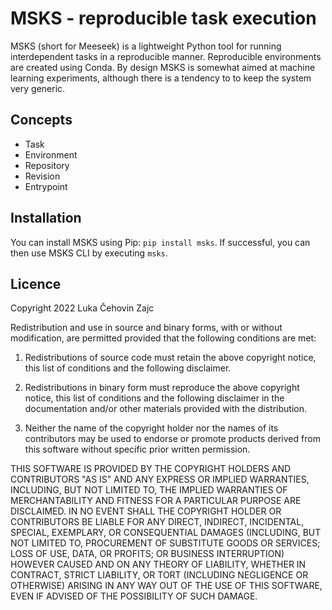 MSKS - reproducible task execution
==================================

MSKS (short for Meeseek) is a lightweight Python tool for running interdependent tasks in a reproducible manner. Reproducible environments are created using Conda.
By design MSKS is somewhat aimed at machine learning experiments, although there is a tendency to to keep the system very generic.

Concepts
--------

 * Task
 * Environment
 * Repository
 * Revision
 * Entrypoint

Installation
------------

You can install MSKS using Pip: `pip install msks`. If successful, you can then use MSKS CLI by executing `msks`.

Licence
-------

Copyright 2022 Luka Čehovin Zajc

Redistribution and use in source and binary forms, with or without modification, are permitted provided that the following conditions are met:

1. Redistributions of source code must retain the above copyright notice, this list of conditions and the following disclaimer.

2. Redistributions in binary form must reproduce the above copyright notice, this list of conditions and the following disclaimer in the documentation and/or other materials provided with the distribution.

3. Neither the name of the copyright holder nor the names of its contributors may be used to endorse or promote products derived from this software without specific prior written permission.

THIS SOFTWARE IS PROVIDED BY THE COPYRIGHT HOLDERS AND CONTRIBUTORS "AS IS" AND ANY EXPRESS OR IMPLIED WARRANTIES, INCLUDING, BUT NOT LIMITED TO, THE IMPLIED WARRANTIES OF MERCHANTABILITY AND FITNESS FOR A PARTICULAR PURPOSE ARE DISCLAIMED. IN NO EVENT SHALL THE COPYRIGHT HOLDER OR CONTRIBUTORS BE LIABLE FOR ANY DIRECT, INDIRECT, INCIDENTAL, SPECIAL, EXEMPLARY, OR CONSEQUENTIAL DAMAGES (INCLUDING, BUT NOT LIMITED TO, PROCUREMENT OF SUBSTITUTE GOODS OR SERVICES; LOSS OF USE, DATA, OR PROFITS; OR BUSINESS INTERRUPTION) HOWEVER CAUSED AND ON ANY THEORY OF LIABILITY, WHETHER IN CONTRACT, STRICT LIABILITY, OR TORT (INCLUDING NEGLIGENCE OR OTHERWISE) ARISING IN ANY WAY OUT OF THE USE OF THIS SOFTWARE, EVEN IF ADVISED OF THE POSSIBILITY OF SUCH DAMAGE.